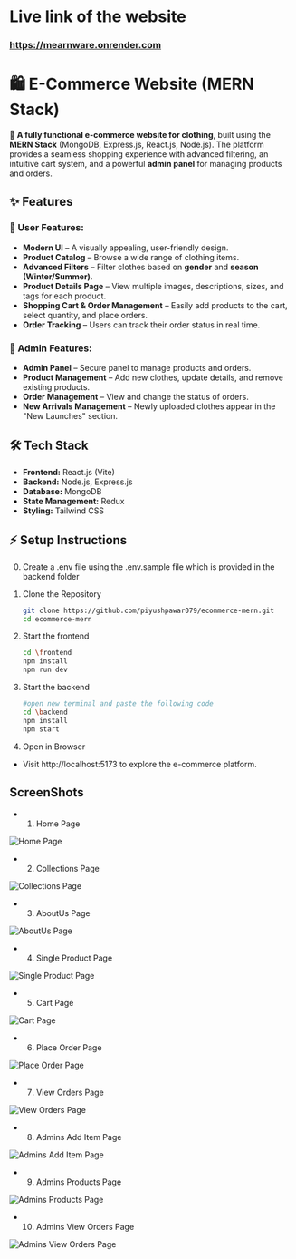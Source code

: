 # **Live link of the website**

### https://mearnware.onrender.com


# **🛍️ E-Commerce Website (MERN Stack)**  

🚀 **A fully functional e-commerce website for clothing**, built using the **MERN Stack** (MongoDB, Express.js, React.js, Node.js). The platform provides a seamless shopping experience with advanced filtering, an intuitive cart system, and a powerful **admin panel** for managing products and orders.  

## **✨ Features**  

### **🔹 User Features:**  
- **Modern UI** – A visually appealing, user-friendly design.  
- **Product Catalog** – Browse a wide range of clothing items.  
- **Advanced Filters** – Filter clothes based on **gender** and **season (Winter/Summer)**.  
- **Product Details Page** – View multiple images, descriptions, sizes, and tags for each product.  
- **Shopping Cart & Order Management** – Easily add products to the cart, select quantity, and place orders.  
- **Order Tracking** – Users can track their order status in real time.  

### **🔹 Admin Features:**  
- **Admin Panel** – Secure panel to manage products and orders.  
- **Product Management** – Add new clothes, update details, and remove existing products.  
- **Order Management** – View and change the status of orders.  
- **New Arrivals Management** – Newly uploaded clothes appear in the "New Launches" section.  

## **🛠️ Tech Stack**  
- **Frontend:** React.js (Vite)  
- **Backend:** Node.js, Express.js  
- **Database:** MongoDB  
- **State Management:** Redux  
- **Styling:** Tailwind CSS  

## **⚡ Setup Instructions**  

0. Create a .env file using the .env.sample file which is provided in the backend folder

1. Clone the Repository  
    ```sh
    git clone https://github.com/piyushpawar079/ecommerce-mern.git
    cd ecommerce-mern
    ```

2. Start the frontend
    ```sh
    cd \frontend
    npm install  
    npm run dev 
    ```

3. Start the backend
    ```sh
    #open new terminal and paste the following code
    cd \backend
    npm install
    npm start
    ```

4. Open in Browser
- Visit http://localhost:5173 to explore the e-commerce platform.

## ScreenShots

- 1. Home Page

![Home Page](screenshots/Home_Page.png)

- 2. Collections Page

![Collections Page](screenshots/Collections_Page.png)

- 3. AboutUs Page

![AboutUs Page](screenshots/AboutUs_Page.png)

- 4. Single Product Page

![Single Product Page](screenshots/Single_Product_Page.png)

- 5. Cart Page

![Cart Page](screenshots/Cart_Page.png)

- 6. Place Order Page

![Place Order Page](screenshots/Place_Order_Page.png)


- 7. View Orders Page

![View Orders Page](screenshots/View_Orders_Page.png)


- 8. Admins Add Item Page

![Admins Add Item Page](screenshots/Admin_Add_Items_Page.png)


- 9. Admins Products Page

![Admins Products Page](screenshots/Admin_Products_Page.png)



- 10. Admins View Orders Page

![Admins View Orders Page](screenshots/Admins_View_Orders_Page.png)


